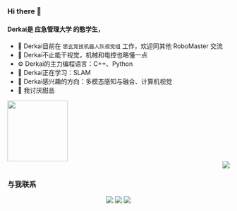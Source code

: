 ### Hi there 👋

<!--
**Derkai52/Derkai52** is a ✨ _special_ ✨ repository because its `README.md` (this file) appears on your GitHub profile.

Here are some ideas to get you started:

- 🔭 I’m currently working on ...
- 🌱 I’m currently learning ...
- 👯 I’m looking to collaborate on ...
- 🤔 I’m looking for help with ...
- 💬 Ask me about ...
- 📫 How to reach me: ...
- 😄 Pronouns: ...
- ⚡ Fun fact: ...
-->
#### Derkai是 应急管理大学 的憨学生，
* 🏢 Derkai目前在 `思玄竞技机器人队视觉组` 工作，欢迎同其他 RoboMaster 交流
* 🔧 Derkai不止能干视觉，机械和电控也略懂一点
* ⚙️ Derkai的主力编程语言：C++、Python
* 🌱 Derkai正在学习：SLAM
* 🔭 Derkai感兴趣的方向：多模态感知与融合、计算机视觉
* 🤔 我讨厌甜品


<!-- 信息统计 -->
<!-- <div align="center"> <img src="https://metrics.lecoq.io/Derkai52?template=classic&config.timezone=Asia%2FShanghai"> </div> -->

<!-- 统计卡片&评分表 -->
<div align="left"> <img height="137px" src="https://github-readme-stats.vercel.app/api?username=Derkai52&hide_title=true&hide_border=true&show_icons=trueline_height=21&text_color=000&icon_color=000&bg_color=0,ea6161,ffc64d,fffc4d,52fa5a&theme=graywhite" /> </div>

<!-- 语言使用统计 -->
<div align="right"> <img src="https://github-readme-stats.vercel.app/api/top-langs/?username=Derkai52&hide_title=true&hide_border=true&layout=compact&langs_count=6&text_color=000&icon_color=fff&bg_color=0,52fa5a,4dfcff,c64dff&theme=graywhite" /> </div>

### 与我联系
<div align="center">
    <a href="http://wpa.qq.com/msgrd?v=3&uin=2363104914&site=qq&menu=yes"><img src="https://img.shields.io/badge/QQ-2363104914-blue?style=flat-square&logo=tencentqq" /></a>
    <a href="https://u.wechat.com/MFXphcVkhE1luJxSnWnRUEQ"><img src="https://img.shields.io/badge/WeChat-derkai555-blue?style=flat-square&logo=wechat" /></a>
    <a href="mailto:2363104914@qq.com"><img src="https://img.shields.io/badge/Mail-2363104914@qq.com -blue?style=flat-square&logo=gmail" /></a>
</div>
